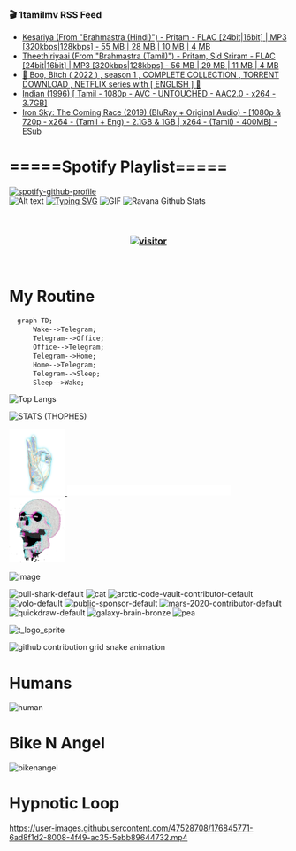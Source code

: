 ### 🎬 1tamilmv RSS Feed

<!-- BLOG-POST-LIST:START -->
- [Kesariya &lpar;From &quot;Brahmastra &lpar;Hindi&rpar;&quot;&rpar; - Pritam - FLAC [24bit|16bit] | MP3 [320kbps|128kbps] - 55 MB | 28 MB | 10 MB | 4 MB](https://www.1tamilmv.click/index.php?/forums/topic/165752-kesariya-from-brahmastra-hindi-pritam-flac-24bit16bit-mp3-320kbps128kbps-55-mb-28-mb-10-mb-4-mb/&do=findComment&comment=331102)
- [Theethiriyaai &lpar;From &quot;Brahmastra &lpar;Tamil&rpar;&quot;&rpar; - Pritam, Sid Sriram - FLAC [24bit|16bit] | MP3 [320kbps|128kbps] - 56 MB | 29 MB | 11 MB | 4 MB](https://www.1tamilmv.click/index.php?/forums/topic/165751-theethiriyaai-from-brahmastra-tamil-pritam-sid-sriram-flac-24bit16bit-mp3-320kbps128kbps-56-mb-29-mb-11-mb-4-mb/&do=findComment&comment=331101)
- [🔆 Boo, Bitch &lpar; 2022 &rpar;  , season 1 ,  COMPLETE COLLECTION , TORRENT DOWNLOAD ,  NETFLIX series with [ ENGLISH ] 🔆](https://www.1tamilmv.click/index.php?/forums/topic/165750-%F0%9F%94%86-boo-bitch-2022-season-1-complete-collection-torrent-download-netflix-series-with-english-%F0%9F%94%86/&do=findComment&comment=331100)
- [Indian &lpar;1996&rpar; [ Tamil - 1080p - AVC - UNTOUCHED - AAC2.0 - x264 - 3.7GB]](https://www.1tamilmv.click/index.php?/forums/topic/164279-indian-1996-tamil-1080p-avc-untouched-aac20-x264-37gb/&do=findComment&comment=331099)
- [Iron Sky: The Coming Race &lpar;2019&rpar; &lpar;BluRay + Original Audio&rpar; - [1080p &amp; 720p - x264 - &lpar;Tamil + Eng&rpar; - 2.1GB &amp; 1GB | x264 - &lpar;Tamil&rpar; - 400MB] - ESub](https://www.1tamilmv.click/index.php?/forums/topic/165719-iron-sky-the-coming-race-2019-bluray-original-audio-1080p-720p-x264-tamil-eng-21gb-1gb-x264-tamil-400mb-esub/&do=findComment&comment=331098)
<!-- BLOG-POST-LIST:END -->

# =====Spotify Playlist=====
[![spotify-github-profile](https://spotify-github-profile.vercel.app/api/view?uid=31rfzgmuvvewegdlxvlev4ynz4vu&cover_image=true&theme=default&bar_color=53b14f&bar_color_cover=true)](https://ravana69.github.io/rss)
</br>
![Alt text](https://spotify-recently-played-readme.vercel.app/api?user=31rfzgmuvvewegdlxvlev4ynz4vu)
[![Typing SVG](https://readme-typing-svg.herokuapp.com?color=%2336BCF7&center=true&vCenter=true&multiline=true&height=81&lines=I+AM+RAVANA;CONTACT+ME+ON+TELEGRAM%3A+%40R4V4N4)](https://git.io/typing-svg)
<img align="centre" height="400px" width="490px" alt="GIF" src="https://github.com/ravana69/ravana69/blob/master/rvm.gif" />
![Ravana Github Stats](https://github-readme-stats.vercel.app/api?username=ravana69&&show_icons=true&theme=radical)

<br />
<h3 align="center"> <a href="https://t.me/r4v4n4"><img src="https://profile-counter.glitch.me/ravana69/count.svg" alt="visitor" width="600"></a> </h3>
</br>

<H1>My Routine</H1>

```mermaid
  graph TD;
      Wake-->Telegram;
      Telegram-->Office;
      Office-->Telegram;
      Telegram-->Home;
      Home-->Telegram;
      Telegram-->Sleep;
      Sleep-->Wake;
```
![Top Langs](https://github-readme-stats.vercel.app/api/top-langs/?username=ravana69&&show_icons=true&theme=radical)

![STATS (THOPHES)](https://github-profile-trophy.vercel.app/?username=ravana69&theme=gruvbox&margin-w=10&margin-h=15&column=8)
<br />
<p align="left">
    <a href="#">
        <img width="20%" src="./assets/images/hand.gif" alt="" />
    </a>
    <a href="#">
        <img width="59%" src="./assets/images/spacer.png" alt="" >
    </a>
    <a href="#">
        <img width="20%" src="./assets/images/skull.gif" alt="" />
    </a>
</p>


![image](https://user-images.githubusercontent.com/47528708/175298537-0623dc00-7b1a-4ec1-b5b1-71768763a234.png)

<img width="148" alt="pull-shark-default" src="https://user-images.githubusercontent.com/47528708/176419715-70981865-4dc6-489a-8a1a-06842db67b15.gif"> <img width="148" alt="cat" src="https://user-images.githubusercontent.com/47528708/179149594-60701d0e-e626-415f-9958-80736351eadd.gif"> <img width="148" alt="arctic-code-vault-contributor-default" src="https://user-images.githubusercontent.com/47528708/175267501-e1fbbb8f-c2b2-4882-b865-2ac4debef26c.png"> <img width="148" alt="yolo-default" src="https://user-images.githubusercontent.com/47528708/175267654-281a1880-1129-4b7b-bf2f-de5dd2bc5afa.png"> <img width="148" alt="public-sponsor-default" src="https://user-images.githubusercontent.com/47528708/175268448-2e78cc75-fb25-4d76-bd22-7df520446b45.png"> <img width="148" alt="mars-2020-contributor-default" src="https://user-images.githubusercontent.com/47528708/175268475-de6d987a-3be9-4353-86a5-23b422559355.png"> <img width="148" alt="quickdraw-default" src="https://user-images.githubusercontent.com/47528708/179148665-33e7c2c8-5d95-413e-8b25-6862820a5fe7.png"> <img width="148" alt="galaxy-brain-bronze" src="https://user-images.githubusercontent.com/47528708/176419717-e2fdca8b-0fdc-47dd-9511-a7ff52178a33.gif"> <img width="148" alt="pea" src="https://user-images.githubusercontent.com/47528708/179149608-800ce6e1-7d24-4bfe-8e84-5628e6d5497d.gif">

![t_logo_sprite](https://user-images.githubusercontent.com/47528708/175293007-21ff1792-1fca-4be3-bcae-12fdc3aa414f.svg)

![github contribution grid snake animation](https://raw.githubusercontent.com/ravana69/ravana69/output/github-contribution-grid-snake-dark.svg#gh-dark-mode-only)

# Humans
<img width="170" alt="human" src="https://user-images.githubusercontent.com/47528708/176413829-c142d478-1c96-4c3c-a2a4-2dd35374c335.gif">

# Bike N Angel
<img width="170" alt="bikenangel" src="https://user-images.githubusercontent.com/47528708/176616968-3a44f91e-8016-477c-9bb5-c4689a1adbee.gif">

# Hypnotic Loop

https://user-images.githubusercontent.com/47528708/176845771-6ad8f1d2-8008-4f49-ac35-5ebb89644732.mp4

